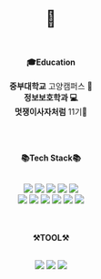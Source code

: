 <div align="center">

# 👋 <br>

</div>

<br>
<div align="center">

**🎓Education**<br><br>
**중부대학교** 고양캠퍼스 🏫<br>
**정보보호학과 💻**<br>
**멋쟁이사자처럼** 11기🦁<br>

</div>

<br>
<br>
<div align="center">

**📚Tech Stack📚**

</div>
<br>

<div align="center">
    <!-- 자바 -->
	<img src="https://img.shields.io/badge/Java-007396?style=flat&logo=java&logoColor=white" />
    <!-- 스프링부트 -->
    <img src="https://img.shields.io/badge/Spring Boot-6DB33F?style=flat&logo=SpringBoot&logoColor=white" />
    <!-- 스프링 시큐리티 -->
    <img src="https://img.shields.io/badge/Spring Security-6DB33F?style=flat&logo=springsecurity&logoColor=white" />
    <!-- gradle -->
    <img src="https://img.shields.io/badge/Gradle-02303A?style=flat&logo=gradle&logoColor=white" />
     <!-- jpa -->
    <img src="https://img.shields.io/badge/JPA-007396?style=flat&logo=jpa&logoColor=white" />
    <br>
    <!-- mysql -->
     <img src="https://img.shields.io/badge/mysql-4479A1?style=flat&logo=mysql&logoColor=white" />
     <!-- mariaDB -->
    <img src="https://img.shields.io/badge/mariaDB-003545?style=flat&logo=mariadb&logoColor=white" />
    <!-- redis -->
    <img src="https://img.shields.io/badge/redis-DC382D?style=flat&logo=redis&logoColor=white" />
    <!-- aws -->
     <img src="https://img.shields.io/badge/AWS-232F3E?style=flat&logo=amazonaws&logoColor=white" />
     <!-- docker -->
      <img src="https://img.shields.io/badge/Docker-2496ED?style=flat&logo=docker&logoColor=white" />
    <!-- swagger -->
    <img src="https://img.shields.io/badge/Swagger-85EA2D?style=flat&logo=swagger&logoColor=white" />
    <!-- 기본 양식 -->
    <!-- <img src="https://img.shields.io/badge/[이름]-[색]?style=flat&logo=[이름]&logoColor=white" /> -->
</div>

<br>
<br>

<div align="center">

**⚒️TOOL⚒️**

</div>

<br>

<div align="center">
	<img src="https://img.shields.io/badge/Github-181717?style=flat&logo=github&logoColor=white"/>
    <img src="https://img.shields.io/badge/IntelliJ IDEA-000000?style=flat&logo=intellijidea&logoColor=white" />
    <img src="https://img.shields.io/badge/visualstudiocode-007ACC?style=flat&logo=visualstudiocode&logoColor=white" />
<div>
